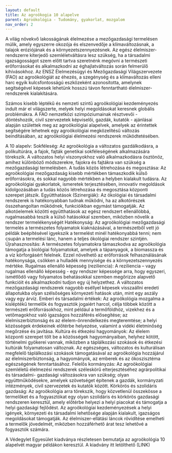 ```yaml
---
layout: default
title: Az agroökogia 10 alapelve
parent: Agroökológia - Tudomány, gyakorlat, mozgalom
nav_order: 2
---
```

A világ növekvő lakosságának élelmezése a mezőgazdasági termelésen múlik, amely egyszerre okozója és elszenvedője a klímaváltozásnak, a talajok eróziójának és a környezetszennyezésnek. Az egész élelmiszer-rendszerre kiterjedő szemléletváltásra lesz szükség, ha a társadalmi igazságosságot szem előtt tartva szeretnénk megóvni a természeti erőforrásokat és alkalmazkodni az éghajlatváltozás során felmerülő kihívásokhoz. Az ENSZ Élelmezésügyi és Mezőgazdasági Világszervezete (FAO) az agroökológiát az éhezés, a szegénység és a klímaváltozás elleni harc egyik kulcsfontosságú eszközeként azonosította, amelynek segítségével képesek lehetünk hosszú távon fenntartható élelmiszer-rendszerek kialakítására. 

Számos kisebb léptékű és nemzeti szintű agroökológiai kezdeményezés indult már el világszerte, melyek helyi megoldásokat keresnek globális problémákra. A FAO nemzetközi szimpóziumainak résztvevői - döntéshozók, civil szervezetek képviselői, gazdák, kutatók - ajánlásai alapján születtek meg az agroökológiai alapelvek, amelyek  az érintettek segítségére lehetnek egy agroökológiai megközelítésű változás beindításában, az agroökológiai élelmezési rendszerek működtetésében. 

A 10 alapelv:
Sokféleség: Az agroökológia a változatos gazdálkodásra, a polikultúrára, a fajok, fajták genetikai sokféleségének alkalmazására törekszik.  A változatos helyi viszonyokhoz való alkalmazkodásra ösztönöz, amihez különböző módszerekre, fajokra és fajtákra van szükség a mezőgazdasági termelésben. 
A tudás közös létrehozása és megosztása:  Az agroökológiai mezőgazdaság kisebb mértékben támaszkodik külső erőforrásokra, és sokkal nagyobb mértékben a helyben kialakult tudásra. Az agroökológiai gyakorlatok, ismeretek terjesztésében, innovatív megoldások kidolgozásában a tudás közös létrehozása és megosztása központi szerepet játszik.
Együtthatások (Szinergiák): Az ökológiai és társadalmi rendszerek is hatékonyabban tudnak működni, ha az alkotórészek összehangoltan működnek, funkcióikban egymást támogatják. Az alkotóelemek közötti együtthatások az egész rendszert ellenállóbbá, rugalmasabbá teszik a külső hatásokkal szemben, miközben növelik a rendszer termelékenységét
Hatékonyság: Az agroökológiai mezőgazdasági termelés a természetes folyamatok kiaknázásával, a természetből vett jó példák beépítésével igyekszik a termelést minél hatékonyabbá tenni; nem csupán a  termelési lánc, hanem a teljes ökológiai rendszer szintjén. 
Újrahasznosítás: A természetes folyamatokra támaszkodva az agroökológia támogatja a biológiai folyamatokat, amelyek a tápanyagok, a biomassza és a víz körforgásért felelnek. Ezzel növelhető az erőforrások felhasználásának hatékonysága, csökken a hulladék mennyisége és a környezetszennyezés mértéke. 
Rugalmas ellenálló képesség (reziliencia): A reziliencia – vagy rugalmas ellenálló képesség - egy rendszer képessége arra, hogy egyszeri, ismétlődő vagy folyamatos behatásokkal szemben megőrizze alapvető funkcióit és alkalmazkodni tudjon egy új helyzethez. A változatos mezőgazdasági rendszerek nagyobb eséllyel képesek visszaállni eredeti állapotukba olyan szélsőséges környezeti hatások után, mint egy aszály vagy egy árvíz.
Emberi és társadalmi értékek: Az agroökológia mozgalma a kisléptékű termelők és fogyasztók jogaiért harcol, célja többek között a természeti erőforrásokhoz, mint például a termőföldhöz, vizekhez és a vetőmagokhoz való igazságos hozzáférés elősegítése; az élelmiszerbiztonság és az élelem-önrendelkezés megteremtése; a helyi közösségek érdekeinek előtérbe helyezése, valamint a vidéki életminőség megőrzése és javítása. 
Kultúra és étkezési hagyományok: Az élelem központi szerepet tölt be a közösségek hagyományaiban, helyhez kötött, történelmi gyökerei vannak, miközben a táplálkozási szokások és étkezési kultúrák folyamatosan változnak.  Az egészséges, változatos és kulturálisan megfelelő táplálkozási szokások támogatásával az agroökológia hozzájárul az élelmiszerbiztonság, a hagyományok, az emberek és az ökoszisztéma egészségének fenntartásához.
Felelős kormányzás: Az agroökológiai szemléletű élelmezési rendszerek széleskörű elterjesztéséhez agrárpolitikai és társadalmi- gazdasági változásokra van szükség; olyan együttműködésekre, amelyek szövetséget építenek a gazdák, kormányzati intézmények, civil szervezetek és kutatók között. 
 Körkörös és szolidáris gazdaság: Az agroökológia arra törekszik, hogy közvetlenül összekösse a termelőket és a fogyasztókat egy olyan szolidáris és körkörös gazdasági rendszeren keresztül, amely előtérbe helyezi a helyi piacokat és támogatja a helyi gazdasági fejlődést. Az agroökológiai kezdeményezések a helyi igények, környezeti és társadalmi lehetősége alapján kialakult, igazságos megoldásokat támogatják. Az élelmiszer-ellátási láncok rövidítése emelheti a termelők jövedelmét, miközben hozzáférhető árat tesz lehetővé a fogyasztók számára.

A Védegylet Egyesület kiadványa részletesen bemutatja az agroökológia 10 alapelvét magyar példákon keresztül. A kiadvány itt letölthető (LINK)
